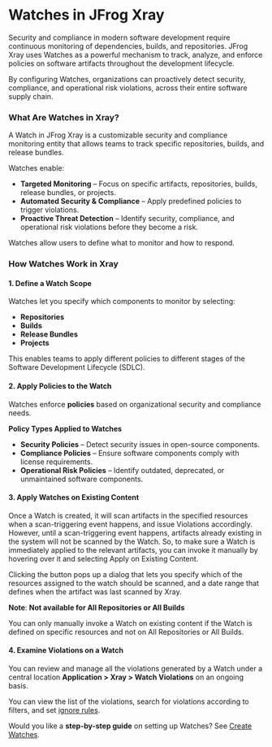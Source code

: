# Watches in JFrog Xray

Security and compliance in modern software development require continuous monitoring of dependencies, builds, and repositories. JFrog Xray uses Watches as a powerful mechanism to track, analyze, and enforce policies on software artifacts throughout the development lifecycle.

By configuring Watches, organizations can proactively detect security, compliance, and operational risk violations, across their entire software supply chain.

### **What Are Watches in Xray?**

A Watch in JFrog Xray is a customizable security and compliance monitoring entity that allows teams to track specific repositories, builds, and release bundles.

Watches enable:

* **Targeted Monitoring** – Focus on specific artifacts, repositories, builds, release bundles, or projects.
* **Automated Security & Compliance** – Apply predefined policies to trigger violations.
* **Proactive Threat Detection** – Identify security, compliance, and operational risk violations before they become a risk.

Watches allow users to define what to monitor and how to respond.

### **How Watches Work in Xray**

#### **1. Define a Watch Scope**

Watches let you specify which components to monitor by selecting:

* **Repositories**&#x20;
* **Builds**&#x20;
* **Release Bundles**&#x20;
* **Projects**&#x20;

This enables teams to apply different policies to different stages of the Software Development Lifecycle (SDLC).

#### **2. Apply Policies to the Watch**

Watches enforce **policies** based on organizational security and compliance needs.

**Policy Types Applied to Watches**

* **Security Policies** – Detect security issues in open-source components.
* **Compliance Policies** – Ensure software components comply with license requirements.
* **Operational Risk Policies** – Identify outdated, deprecated, or unmaintained software components.

#### 3. Apply Watches on Existing Content

Once a Watch is created, it will scan artifacts in the specified resources when a scan-triggering event happens, and issue Violations accordingly. However, until a scan-triggering event happens, artifacts already existing in the system will not be scanned by the Watch. So, to make sure a Watch is immediately applied to the relevant artifacts, you can invoke it manually by hovering over it and selecting Apply on Existing Content.

Clicking the button pops up a dialog that lets you specify which of the resources assigned to the watch should be scanned, and a date range that defines when the artifact was last scanned by Xray.

**Note**: **Not available for All Repositories or All Builds**

You can only manually invoke a Watch on existing content if the Watch is defined on specific resources and not on All Repositories or All Builds.&#x20;

#### 4. Examine Violations on a Watch

You can review and manage all the violations generated by a Watch under a central location **Application > Xray > Watch Violations** on an ongoing basis.&#x20;

You can view the list of the violations, search for violations according to filters, and set [ignore rules](ignore-rules.md).

Would you like a **step-by-step guide** on setting up Watches? See [Create Watches](../../configure-xray/create-watches.md).
